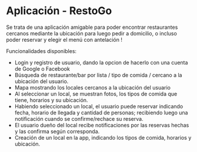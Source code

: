 # Aplicación - RestoGo

Se trata de una aplicación amigable para poder encontrar restaurantes cercanos mediante la ubicación para luego pedir a domicilio, o incluso poder reservar y elegir el menú con antelación !

Funcionalidades disponibles:

* Login y registro de usuario, dando la opcion de hacerlo con una cuenta de Google o Facebook
* Búsqueda de restaurante/bar por lista / tipo de comida / cercano a la ubicación del usuario.
* Mapa mostrando los locales cercanos a la ubicación del usuario
* Al seleccionar un local, se muestran fotos, los tipos de comida que tiene, horarios y su ubicación.
* Habiendo seleccionado un local, el usuario puede reservar indicando fecha, horario de llegada y cantidad de personas; recibiendo luego una notificación cuando se confirme/rechace su reserva.
* El usuario dueño del local recibe notificaciones por las reservas hechas y las confirma según corresponda.
* Creación de un local en la app, indicando los tipos de comida, horarios y ubicación.
